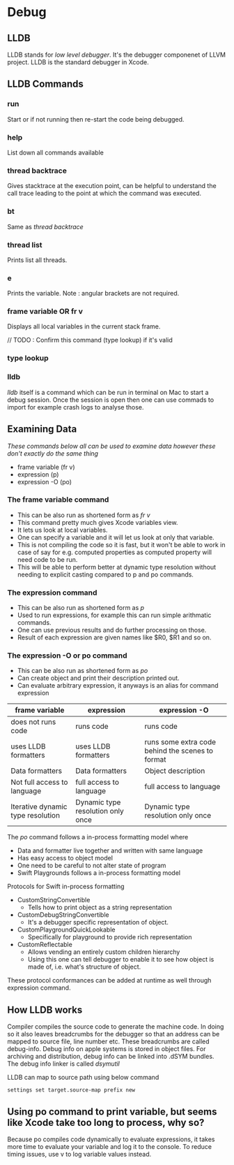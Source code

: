 #  Debug

## LLDB

LLDB stands for *low level debugger*. It's the debugger componenet of LLVM project.
LLDB is the standard debugger in Xcode.

## LLDB Commands

### run
Start or if not running then re-start the code being debugged.

### help
List down all commands available

### thread backtrace
Gives stacktrace at the execution point, can be helpful to understand the call trace
leading to the point at which the command was executed.

### bt
Same as *thread backtrace*

### thread list
Prints list all threads.

### e <variable>
Prints the variable. Note : angular brackets are not required.

### frame variable OR fr v
Displays all local variables in the current stack frame.

// TODO : Confirm this command (type lookup) if it's valid
### type lookup

### lldb
*lldb* itself is a command which can be run in terminal on Mac to start a debug session.
Once the session is open then one can use commads to import for example crash logs to analyse those.

## Examining Data

*These commands below all can be used to examine data however these don't exactly
do the same thing*

- frame variable (fr v)
- expression (p)
- expression -O (po)

### The frame variable command

- This can be also run as shortened form as *fr v*
- This command pretty much gives Xcode variables view.
- It lets us look at local variables.
- One can specify a variable and it will let us look at only that variable.
- This is not compiling the code so it is fast, but it won't be able to work in case of say for e.g. computed properties
as computed property will need code to be run.
- This will be able to perform better at dynamic type resolution without needing to explicit casting compared to p and po commands.

### The expression command

- This can be also run as shortened form as *p*
- Used to run expressions, for example this can run simple arithmatic commands.
- One can use previous results and do further processing on those.
- Result of each expression are given names like $R0, $R1 and so on.

### The expression -O or po command

- This can be also run as shortened form as *po*
- Can create object and print their description printed out.
- Can evaluate arbitrary expression, it anyways is an alias for command expression


|frame variable|expression|expression -O|
|---|---|---|
|does not runs code|runs code|runs code|
|uses LLDB formatters|uses LLDB formatters|runs some extra code behind the scenes to format|
|Data formatters|Data formatters|Object description|
|Not full access to language|full access to language|full access to language|
|Iterative dynamic type resolution|Dynamic type resolution only once|Dynamic type resolution only once|

The *po* command follows a in-process formatting model where
- Data and formatter live together and written with same language
- Has easy access to object model
- One need to be careful to not alter state of program
- Swift Playgrounds follows a in-process formatting model

Protocols for Swift in-process formatting
- CustomStringConvertible
    - Tells how to print object as a string representation
- CustomDebugStringConvertible
    - It's a debugger specific representation of object.
- CustomPlaygroundQuickLookable
    - Specifically for playground to provide rich representation
- CustomReflectable
    - Allows vending an entirely custom children hierarchy
    - Using this one can tell debugger to enable it to see how object is made of, i.e. what's structure of object.
    
These protocol conformances can be added at runtime as well through expression command.


## How LLDB works

Compiler compiles the source code to generate the machine code. In doing so it also
leaves breadcrumbs for the debugger so that an address can be mapped to source file,
line number etc. These breadcrumbs are called debug-info. Debug info on apple
systems is stored in object files. For archiving and distribution, debug info can
be linked into .dSYM bundles. The debug info linker is called *dsymutil*

LLDB can map to source path using below command

```
settings set target.source-map prefix new
```


## Using po command to print variable, but seems like Xcode take too long to process, why so?
Because po compiles code dynamically to evaluate expressions, it takes more time to evaluate your variable and log it to
the console.
To reduce timing issues, use v to log variable values instead.
